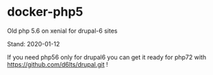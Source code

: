 # docker-php5
Old php 5.6 on xenial for drupal-6 sites

Stand: 2020-01-12

If you need php56 only for drupal6 you can get it ready for php72
with https://github.com/d6lts/drupal.git !
